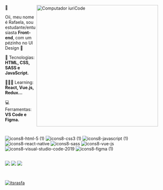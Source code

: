 <img src="https://raw.githubusercontent.com/MicaelliMedeiros/micaellimedeiros/master/image/computer-illustration.png" min-width="400px" max-width="400px" width="400px" align="right" alt="Computador iuriCode">
🌈
<p align="left">

  Oii, meu nome é Rafaela, sou estudante/entusiasta <strong>Front-end</strong>, com um pézinho no UI Design 💙<br>
 
</p>

<p align="left">
 🦄 Tecnologias: <strong>HTML, CSS, SASS e JavaScript.</strong>
</p>
<p align="left">
👩🏻‍💻 Learning: <strong>React, Vue.js, Redux...</strong>
</p>
<p align="left">
💻 Ferramentas: <strong>VS Code e Figma.</strong>
</p>
<br>

   ![icons8-html-5 (1)](https://user-images.githubusercontent.com/97412434/155586433-60a6dfe2-28ac-4f4d-ac0d-8bd1262ee9ff.svg)
![icons8-css3 (1)](https://user-images.githubusercontent.com/97412434/155586627-c3078866-833f-4022-90bb-a5133cce86c7.svg)
![icons8-javascript (1)](https://user-images.githubusercontent.com/97412434/155586786-f8c5df76-d1e9-4f08-b0ff-8663ce6a1d4c.svg)
![icons8-react-native](https://user-images.githubusercontent.com/97412434/155586906-bfdcc02f-5e70-401b-a305-4aec0f03bd76.svg)
![icons8-sass](https://user-images.githubusercontent.com/97412434/155587006-0046e85c-58a0-4143-b555-f6b0e2275d01.svg)
![icons8-vue-js](https://user-images.githubusercontent.com/97412434/171059244-10869bc4-43da-4bee-9be8-ab3eb3089eaa.svg)
![icons8-visual-studio-code-2019](https://user-images.githubusercontent.com/97412434/155587257-0660de9b-6318-4178-9904-cacaa9259c6c.svg)
![icons8-figma (1)](https://user-images.githubusercontent.com/97412434/155587393-11c563c0-8d83-4b8c-acba-8acaec1d528f.svg)

   
<p align="left"><br>

  <a href="https://www.linkedin.com/in/itsrafa/" alt="Linkedin">
  <img src="https://img.shields.io/badge/-Linkedin-0e76a8?style=flat-square&logo=Linkedin&logoColor=white&link=LINK-DO-SEU-LINKEDIN" /></a>

  <a href="https://api.whatsapp.com/send?phone=5583998515105" alt="WhatsApp">
  <img src="https://img.shields.io/badge/-WhatsApp-25d366?style=flat-square&labelColor=25d366&logo=whatsapp&logoColor=white&link=API-DO-SEU-WHATSAPP"/></a>

 <a href="https://www.instagram.com/itsrasfa/" alt="Instagram">
  <img src="https://img.shields.io/badge/-Instagram-DF0174?style=flat-square&labelColor=DF0174&logo=instagram&logoColor=white&link=LINK-DO-SEU-INSTAGRAM"/></a>
</p>  
<br>

[![itsrasfa](https://github-readme-stats.vercel.app/api/top-langs/?username=iuricode&hide=html&layout=compact&theme=tokyonight)](https://github.com/itsrasfa/)
